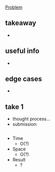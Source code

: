 [Problem](https://leetcode.com/problems/????)

## takeaway
- 

## useful info
-

## edge cases
-

## take 1
- thought process...
- submission:
```java

```
- Time
    - O(?)
- Space
    - O(?)
- Result
    - ?

